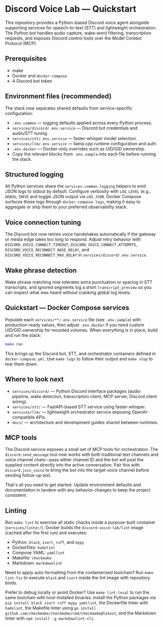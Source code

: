# Discord Voice Lab — Quickstart

This repository provides a Python-based Discord voice agent alongside supporting
services for speech-to-text (STT) and lightweight orchestration. The Python bot
handles audio capture, wake-word filtering, transcription requests, and exposes
Discord control tools over the Model Context Protocol (MCP).

## Prerequisites

- make
- Docker and `docker-compose`
- A Discord bot token

## Environment files (recommended)

The stack now separates shared defaults from service-specific configuration:

- `.env.common` — logging defaults applied across every Python process.
- `services/discord/.env.service` — Discord bot credentials and audio/STT tuning.
- `services/stt/.env.service` — faster-whisper model selection.
- `services/llm/.env.service` — llama.cpp runtime configuration and auth.
- `.env.docker` — Docker-only overrides such as UID/GID ownership.
- Copy the relevant blocks from `.env.sample` into each file before running the stack.

## Structured logging

All Python services share the `services.common.logging` helpers to emit JSON logs
to stdout by default. Configure verbosity with `LOG_LEVEL` (e.g., `DEBUG`,
`INFO`) and toggle JSON output via `LOG_JSON`. Docker Compose surfaces these
logs through `docker-compose logs`, making it easy to aggregate or ship them to
your preferred observability stack.

## Voice connection tuning

The Discord bot now retries voice handshakes automatically if the gateway or media edge takes too long
to respond. Adjust retry behavior with `DISCORD_VOICE_CONNECT_TIMEOUT`, `DISCORD_VOICE_CONNECT_ATTEMPTS`,
`DISCORD_VOICE_RECONNECT_BASE_DELAY`, and `DISCORD_VOICE_RECONNECT_MAX_DELAY` in
`services/discord/.env.service`.

## Wake phrase detection

Wake phrase matching now tolerates extra punctuation or spacing in STT transcripts, and ignored
segments log a short `transcript_preview` so you can inspect what was heard without cranking global
log levels.

## Quickstart — Docker Compose services

Populate each `services/**/.env.service` file (see `.env.sample`) with
production-ready values, then adjust `.env.docker` if you need custom UID/GID
ownership for mounted volumes. When everything is in place, build and run the
stack:

```bash
make run
```

This brings up the Discord bot, STT, and orchestrator containers defined in
`docker-compose.yml`. Use `make logs` to follow their output and `make stop` to
tear them down.

## Where to look next

- `services/discord/` — Python Discord interface packages (audio pipeline, wake
  detection, transcription client, MCP server, Discord client wiring).
- `services/stt/` — FastAPI-based STT service using faster-whisper.
- `services/llm/` — lightweight orchestrator service exposing OpenAI-compatible
  APIs.
- `docs/` — architecture and development guides shared between runtimes.

## MCP tools

The Discord service exposes a small set of MCP tools for orchestration. The
`discord.send_message` tool now works with both traditional text channels and
voice channel chats—pass either channel ID and the bot will post the supplied
content directly into the active conversation. Pair this with `discord.join_voice`
to bring the bot into the target voice channel before sending follow-up text.

That's all you need to get started. Update environment defaults and
documentation in tandem with any behavior changes to keep the project
consistent.

## Linting

Run `make lint` to exercise all static checks inside a purpose-built container
(`services/linter/`). Docker builds the `discord-voice-lab/lint` image (cached
after the first run) and executes:

- Python: `black`, `isort`, `ruff`, and `mypy`
- Dockerfiles: `hadolint`
- Compose YAML: `yamllint`
- Makefile: `checkmake`
- Markdown: `markdownlint`

Need to apply auto-formatting from the containerized toolchain? Run `make lint-fix`
to execute `black` and `isort` inside the lint image with repository binds.

Prefer to debug locally or avoid Docker? Use `make lint-local` to run the same
toolchain with host-installed binaries. Install the Python packages via
`pip install black isort ruff mypy yamllint`, the Dockerfile linter with
`hadolint`, the Makefile linter using `go install github.com/checkmake/checkmake/cmd/checkmake@latest`,
and the Markdown linter with `npm install -g markdownlint-cli`.
